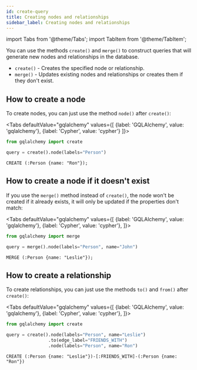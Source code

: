 ```yaml
---
id: create-query
title: Creating nodes and relationships
sidebar_label: Creating nodes and relationships
---
```


import Tabs from '@theme/Tabs';
import TabItem from '@theme/TabItem';

You can use the methods `create()` and `merge()` to construct queries that will
generate new nodes and relationships in the database.

- `create()` - Creates the specified node or relationship.
- `merge()` - Updates existing nodes and relationships or creates them if they don't exist.

## How to create a node

To create nodes, you can just use the method `node()` after `create()`:

<Tabs
  defaultValue="gqlalchemy"
  values={[
    {label: 'GQLAlchemy', value: 'gqlalchemy'},
    {label: 'Cypher', value: 'cypher'}
  ]}>
  <TabItem value="gqlalchemy">

```python
from gqlalchemy import create

query = create().node(labels="Person")
```

  </TabItem>
  <TabItem value="cypher">

```cypher
CREATE (:Person {name: "Ron"});
```

</TabItem>
</Tabs>

## How to create a node if it doesn't exist

If you use the `merge()` method instead of `create()`, the node won't be created
if it already exists, it will only be updated if the properties don't match:

<Tabs
  defaultValue="gqlalchemy"
  values={[
    {label: 'GQLAlchemy', value: 'gqlalchemy'},
    {label: 'Cypher', value: 'cypher'},
  ]}>
  <TabItem value="gqlalchemy">

```python
from gqlalchemy import merge

query = merge().node(labels="Person", name="John")
```

  </TabItem>
  <TabItem value="cypher">

```cypher
MERGE (:Person {name: "Leslie"});
```

</TabItem>
</Tabs>

## How to create a relationship

To create relationships, you can just use the methods `to()` and `from()` after `create()`:

<Tabs
  defaultValue="gqlalchemy"
  values={[
    {label: 'GQLAlchemy', value: 'gqlalchemy'},
    {label: 'Cypher', value: 'cypher'},
  ]}>
  <TabItem value="gqlalchemy">

```python
from gqlalchemy import create

query = create().node(labels="Person", name="Leslie")
                .to(edge_label="FRIENDS_WITH")
                .node(labels="Person", name="Ron")
```

  </TabItem>
  <TabItem value="cypher">

```cypher
CREATE (:Person {name: "Leslie"})-[:FRIENDS_WITH]-(:Person {name: "Ron"})
```
  
</TabItem>
</Tabs>
